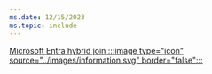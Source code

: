 ```yaml
---
ms.date: 12/15/2023
ms.topic: include
---
```


[Microsoft Entra hybrid join :::image type="icon" source="../images/information.svg" border="false":::](../../how-it-works.md#microsoft-entra-hybrid-join "Devices that are Microsoft Entra hybrid joined don't have any dependencies on Microsoft Entra ID. Only local users accounts and Active Directory users can sign in to these devices. Active Directory users that are synchronized to Microsoft Entra ID will have single-sign on to both Active Directory and Microsoft Entra protected resources")
